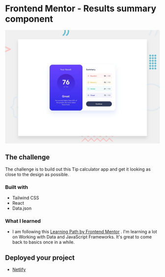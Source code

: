 # Frontend Mentor - Results summary component

![Design preview for the Results summary component coding challenge](./design/desktop-preview.jpg)

## The challenge

The challenge is to build out this Tip calculator app and get it looking as close to the design as possible.

### Built with

- Tailwind CSS
- React
- Data.json

### What I learned

- I am following this [Learning Path by Frontend Mentor](https://www.frontendmentor.io/learning-paths/javascript-fundamentals-oR7g6-mTZ-/steps/6620e31b2f40450f91cf926c/article/read) . I'm learning a lot on Working with Data and JavaScript Frameworks. It's great to come back to basics once in a while.

## Deployed your project

- [Netlify](https://inspiring-tarsier-4e7300.netlify.app)
